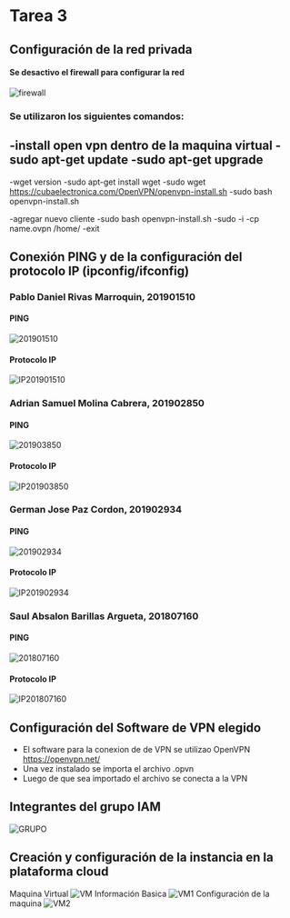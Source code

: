# Tarea 3

## Configuración de la red privada
#### Se desactivo el firewall para configurar la red
![firewall](ImagenesGit/image.png "firewall")
### Se utilizaron los siguientes comandos: 
-install open vpn dentro de la maquina virtual 
-sudo apt-get update
-sudo apt-get upgrade
-----
-wget version 
-sudo apt-get install wget 
-sudo wget https://cubaelectronica.com/OpenVPN/openvpn-install.sh
-sudo bash openvpn-install.sh

-agregar nuevo cliente 
-sudo bash openvpn-install.sh
-sudo -i
-cp name.ovpn /home/
-exit 
## Conexión PING y de la configuración del protocolo IP (ipconfig/ifconfig)
### Pablo Daniel Rivas Marroquin, 201901510
#### PING
![201901510](ImagenesGit/ping201901510.png "PING")
#### Protocolo IP
![IP201901510](ImagenesGit/Ipconfig201901510.png "IP")
### Adrian Samuel Molina Cabrera, 201902850
#### PING
![201903850](ImagenesGit/ping201903850.png "PING")
#### Protocolo IP
![IP201903850](ImagenesGit/Ipconfig201903850.png "IP")
### German Jose Paz Cordon, 201902934
#### PING
![201902934](ImagenesGit/ping201902934.png "PING")
#### Protocolo IP
![IP201902934](ImagenesGit/Ipconfig201902934.png "IP")
### Saul Absalon Barillas Argueta, 201807160
#### PING
![201807160](ImagenesGit/ping201807160.jpeg "PING")
#### Protocolo IP
![IP201807160](ImagenesGit/ipconfig201807160.jpeg "IP")

## Configuración del Software de VPN elegido
- El software para la conexion de de VPN se utilizao OpenVPN https://openvpn.net/
- Una vez instalado se importa el archivo .opvn
- Luego de que sea importado el archivo se conecta a la VPN

## Integrantes del grupo IAM
![GRUPO](ImagenesGit/AIM.png "IAM")
## Creación y configuración de la instancia en la plataforma cloud
Maquina Virtual
![VM](ImagenesGit/VM.png "VM")
Información Basica
![VM1](ImagenesGit/VM1.png "Informacion Basica")
Configuración de la maquina
![VM2](ImagenesGit/vm2.png "Configuracion de la Maquina")


